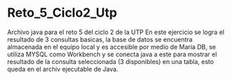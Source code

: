 # Reto_5_Ciclo2_Utp
Archivo java para el reto 5 del ciclo 2 de la UTP
En este ejercicio se logra el resultado de 3 consultas basicas, la base de datos se encuentra almacenada en el equipo local y es accesible por medio de Maria DB,
se utiliza MYSQL como Workbench y se conecta java a este para mostrar el resultado de la consulta seleccionada (3 disponibles) en una tabla, esto queda en el archiv ejecutable de 
Java.
